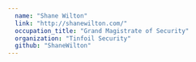 ```yaml
---
  name: "Shane Wilton"
  link: "http://shanewilton.com/"
  occupation_title: "Grand Magistrate of Security"
  organization: "Tinfoil Security"
  github: "ShaneWilton"
---
```

